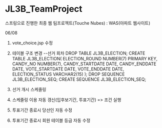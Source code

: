 # JL3B_TeamProject
스프링으로 진행한 최종 웹 팀프로젝트(Touche Nubes) : WAS(아파트 웹사이트)



06/08


1. vote_choice.jsp 수정

2. 테이블 구조 변경
--선거 회차
DROP TABLE JL3B_ELECTION;
CREATE TABLE JL3B_ELECTION(
	ELECTION_ROUND NUMBER(7) PRIMARY KEY,
	CANDY_NO NUMBER(7),
	CANDY_STARTDATE DATE,
	CANDY_ENDDATE DATE,
    	VOTE_STARTDATE DATE,
	VOTE_ENDDATE DATE,
    	ELECTION_STATUS VARCHAR2(15)
);
DROP SEQUENCE JL3B_ELECTION_SEQ;
CREATE SEQUENCE JL3B_ELECTION_SEQ;

3. 선거 개시 스케줄링

4. 스케줄링 이용 자동 갱신(입후보기간, 투표기간) => 조건 실행

5. 투표기간 종료시 당선인 자동 수정

6. 투표기간 종료시 회원 테이블 등급 자동 수정
